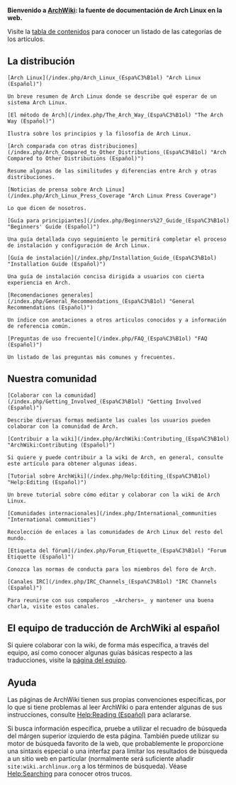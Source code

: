 **Bienvenido a [ArchWiki](/index.php/ArchWiki:About_(Espa%C3%B1ol) "ArchWiki:About (Español)"): la fuente de documentación de Arch Linux en la web.**

Visite la [tabla de contenidos](/index.php/Table_of_Contents_(Espa%C3%B1ol) "Table of Contents (Español)") para conocer un listado de las categorías de los artículos.

## La distribución

	[Arch Linux](/index.php/Arch_Linux_(Espa%C3%B1ol) "Arch Linux (Español)")

	Un breve resumen de Arch Linux donde se describe qué esperar de un sistema Arch Linux.

	[El método de Arch](/index.php/The_Arch_Way_(Espa%C3%B1ol) "The Arch Way (Español)")

	Ilustra sobre los principios y la filosofía de Arch Linux.

	[Arch comparada con otras distribuciones](/index.php/Arch_Compared_to_Other_Distributions_(Espa%C3%B1ol) "Arch Compared to Other Distributions (Español)")

	Resume algunas de las similitudes y diferencias entre Arch y otras distribuciones.

	[Noticias de prensa sobre Arch Linux](/index.php/Arch_Linux_Press_Coverage "Arch Linux Press Coverage")

	Lo que dicen de nosotros.

	[Guía para principiantes](/index.php/Beginners%27_Guide_(Espa%C3%B1ol) "Beginners' Guide (Español)")

	Una guía detallada cuyo seguimiento le permitirá completar el proceso de instalación y configuración de Arch Linux.

	[Guía de instalación](/index.php/Installation_Guide_(Espa%C3%B1ol) "Installation Guide (Español)")

	Una guía de instalación concisa dirigida a usuarios con cierta experiencia en Arch.

	[Recomendaciones generales](/index.php/General_Recommendations_(Espa%C3%B1ol) "General Recommendations (Español)")

	Un índice con anotaciones a otros articulos conocidos y a información de referencia común.

	[Preguntas de uso frecuente](/index.php/FAQ_(Espa%C3%B1ol) "FAQ (Español)")

	Un listado de las preguntas más comunes y frecuentes.

## Nuestra comunidad

	[Colaborar con la comunidad](/index.php/Getting_Involved_(Espa%C3%B1ol) "Getting Involved (Español)")

	Describe diversas formas mediante las cuales los usuarios pueden colaborar con la comunidad de Arch.

	[Contribuir a la wiki](/index.php/ArchWiki:Contributing_(Espa%C3%B1ol) "ArchWiki:Contributing (Español)")

	Si quiere y puede contribuir a la wiki de Arch, en general, consulte este artículo para obtener algunas ideas.

	[Tutorial sobre ArchWiki](/index.php/Help:Editing_(Espa%C3%B1ol) "Help:Editing (Español)")

	Un breve tutorial sobre cómo editar y colaborar con la wiki de Arch Linux.

	[Comunidades internacionales](/index.php/International_communities "International communities")

	Recolección de enlaces a las comunidades de Arch Linux del resto del mundo.

	[Etiqueta del fórum](/index.php/Forum_Etiquette_(Espa%C3%B1ol) "Forum Etiquette (Español)")

	Conozca las normas de conducta para los miembros del foro de Arch.

	[Canales IRC](/index.php/IRC_Channels_(Espa%C3%B1ol) "IRC Channels (Español)")

	Para reunirse con sus compañeros _«Archers»_ y mantener una buena charla, visite estos canales.

## El equipo de traducción de ArchWiki al español

Si quiere colaborar con la wiki, de forma más específica, a través del equipo, así como conocer algunas guías básicas respecto a las traducciones, visite la [página del equipo](/index.php/ArchWiki_Translation_Team_(Espa%C3%B1ol) "ArchWiki Translation Team (Español)").

## Ayuda

Las páginas de ArchWiki tienen sus propias convenciones específicas, por lo que si tiene problemas al leer ArchWiki o para entender algunas de sus instrucciones, consulte [Help:Reading (Español)](/index.php/Help:Reading_(Espa%C3%B1ol) "Help:Reading (Español)") para aclararse.

Si busca información específica, pruebe a utilizar el recuadro de búsqueda del márgen superior izquierdo de esta página. También puede utilizar su motor de búsqueda favorito de la web, que probablemente le proporcione una sintaxis especial o una interfaz para limitar los resultados de búsqueda a un sitio web en particular (normalmente será suficiente añadir `site:wiki.archlinux.org` a los términos de búsqueda). Véase [Help:Searching](/index.php/Help:Searching "Help:Searching") para conocer otros trucos.